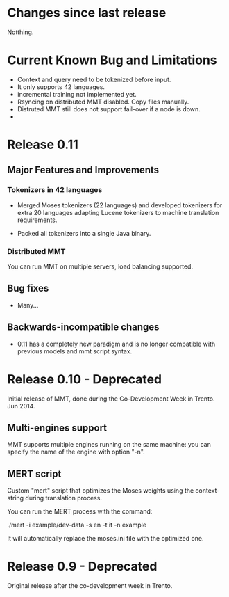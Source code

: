 # Changes since last release

Notthing.

# Current Known Bug and Limitations

- Context and query need to be tokenized before input.
- It only supports 42 languages.
- incremental training not implemented yet.
- Rsyncing on distributed MMT disabled. Copy files manually.
- Distruted MMT still does not support fail-over if a node is down.
- 
# Release 0.11

## Major Features and Improvements

### Tokenizers in 42 languages 

* Merged Moses tokenizers (22 languages) and developed tokenizers for extra 20 languages adapting Lucene tokenizers to machine translation requirements.

* Packed all tokenizers into a single Java binary.

### Distributed MMT

You can run MMT on multiple servers, load balancing supported.

## Bug fixes

* Many...

## Backwards-incompatible changes

* 0.11 has a completely new paradigm and is no longer compatible with previous models and mmt script syntax.

# Release 0.10 - Deprecated

Initial release of MMT, done during the Co-Development Week in Trento. Jun 2014.

## Multi-engines support

MMT supports multiple engines running on the same machine: you can specify the name of the engine with option "-n".

## MERT script

Custom "mert" script that optimizes the Moses weights using the context-string during translation process.

You can run the MERT process with the command:

./mert -i example/dev-data -s en -t it -n example

It will automatically replace the moses.ini file with the optimized one.

# Release 0.9 - Deprecated

Original release after the co-development week in Trento.
